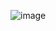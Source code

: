 ![image](https://github.com/rolando1803/DispositivosMoviles/assets/55965131/ed411a59-ee1f-4f15-875c-ea231a755d14)

